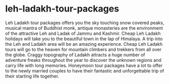 # leh-ladakh-tour-packages
Leh Ladakh tour packages offers you the sky touching snow covered peaks, musical mantra of Buddhist monk, antique monasteries are the environment of the attractive Leh and Ladak of Jammu and Kashmir. Cheap Leh Ladakh holidays will take you to the beautiful town in the lap of Himalaya.  A trip into the Leh and Ladakh area will be an amazing experience. Cheap Leh Ladakh tours will go to the heaven for mountain climbers and trekkers from all over the globe. Craggy topography of Ladakh attracts a huge number of adventure freaks throughout the year to discover the unknown regions and carry life with long memories. Honeymoon tour packages have a lot to offer to the newly married couples to have their fantastic and unforgettable trip of their starting life together.
